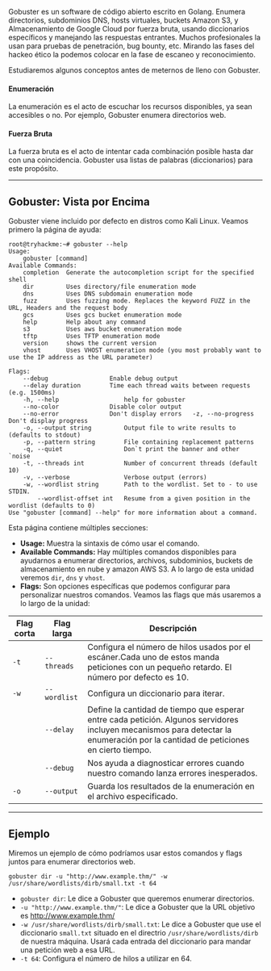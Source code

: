 Gobuster es un software de código abierto escrito en Golang. Enumera directorios, subdominios DNS, hosts virtuales, buckets Amazon S3, y Almacenamiento de Google Cloud por fuerza bruta, usando diccionarios específicos y manejando las respuestas entrantes. Muchos profesionales la usan para pruebas de penetración, bug bounty, etc. Mirando las fases del hackeo ético la podemos colocar en la fase de escaneo y reconocimiento.

Estudiaremos algunos conceptos antes de meternos de lleno con Gobuster.

<h4>Enumeración</h4>
La enumeración es el acto de escuchar los recursos disponibles, ya sean accesibles o no. Por ejemplo, Gobuster enumera directorios web.

<h4>Fuerza Bruta</h4>
La fuerza bruta es el acto de intentar cada combinación posible hasta dar con una coincidencia. Gobuster usa listas de palabras (diccionarios) para este propósito.

---------------------------
<h2>Gobuster: Vista por Encima</h2>
Gobuster viene incluido por defecto en distros como Kali Linux. Veamos primero la página de ayuda:

```shell
root@tryhackme:~# gobuster --help 
Usage:   
	gobuster [command]  
Available Commands:   
	completion  Generate the autocompletion script for the specified shell   
	dir         Uses directory/file enumeration mode   
	dns         Uses DNS subdomain enumeration mode   
	fuzz        Uses fuzzing mode. Replaces the keyword FUZZ in the URL, Headers and the request body   
	gcs         Uses gcs bucket enumeration mode   
	help        Help about any command   
	s3          Uses aws bucket enumeration mode   
	tftp        Uses TFTP enumeration mode   
	version     shows the current version   
	vhost       Uses VHOST enumeration mode (you most probably want to use the IP address as the URL parameter)  
	
Flags:       
	--debug                 Enable debug output       
	--delay duration        Time each thread waits between requests (e.g. 1500ms)   
	-h, --help                  help for gobuster       
	--no-color              Disable color output       
	--no-error              Don't display errors   -z, --no-progress           Don't display progress   
	-o, --output string         Output file to write results to (defaults to stdout)   
	-p, --pattern string        File containing replacement patterns   
	-q, --quiet                 Don`t print the banner and other `noise   
	-t, --threads int           Number of concurrent threads (default 10)   
	-v, --verbose               Verbose output (errors)   
	-w, --wordlist string       Path to the wordlist. Set to - to use STDIN.     
		--wordlist-offset int   Resume from a given position in the wordlist (defaults to 0)  
Use "gobuster [command] --help" for more information about a command.
```

Esta página contiene múltiples secciones:

- **Usage:** Muestra la sintaxis de cómo usar el comando.
- **Available Commands:** Hay múltiples comandos disponibles para ayudarnos a enumerar directorios, archivos, subdominios, buckets de almacenamiento en nube y amazon AWS S3. A lo largo de esta unidad veremos `dir`, `dns` y `vhost`.
- **Flags:** Son opciones específicas que podemos configurar para personalizar nuestros comandos. Veamos las flags que más usaremos a lo largo de la unidad:

| Flag corta | Flag larga   | Descripción                                                                                                                                                                       |
| ---------- | ------------ | --------------------------------------------------------------------------------------------------------------------------------------------------------------------------------- |
| `-t`       | `--threads`  | Configura el número de hilos usados por el escáner.Cada uno de estos manda peticiones con un pequeño retardo. El número por defecto es 10.                                        |
| `-w`       | `--wordlist` | Configura un diccionario para iterar.                                                                                                                                             |
|            | `--delay`    | Define la cantidad de tiempo que esperar entre cada petición. Algunos servidores incluyen mecanismos para detectar la enumeración por la cantidad de peticiones en cierto tiempo. |
|            | `--debug`    | Nos ayuda a diagnosticar errores cuando nuestro comando lanza errores inesperados.                                                                                                |
| `-o`       | `--output`   | Guarda los resultados de la enumeración en el archivo especificado.                                                                                                               |

-------------------------------
<h2>Ejemplo</h2>
Miremos un ejemplo de cómo podríamos usar estos comandos y flags juntos para enumerar directorios web.

`gobuster dir -u "http://www.example.thm/" -w /usr/share/wordlists/dirb/small.txt -t 64`

- `gobuster dir`: Le dice a Gobuster que queremos enumerar directorios.
- `-u "http://www.example.thm/"`: Le dice a Gobuster que la URL objetivo es http://www.example.thm/
- `-w /usr/share/wordlists/dirb/small.txt`: Le dice a Gobuster que use el diccionario `small.txt` situado en el directrio `/usr/share/wordlists/dirb` de nuestra máquina. Usará cada entrada del diccionario para mandar una petición web a esa URL.
- `-t 64`: Configura el número de hilos a utilizar en 64.